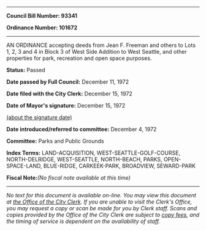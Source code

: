 

********

**Council Bill Number: 93341**
   
**Ordinance Number: 101672**
********

 AN ORDINANCE accepting deeds from Jean F. Freeman and others to Lots 1, 2, 3 and 4 in Block 3 of West Side Addition to West Seattle, and other properties for park, recreation and open space purposes.

**Status:** Passed
   
**Date passed by Full Council:** December 11, 1972
   
**Date filed with the City Clerk:** December 15, 1972
   
**Date of Mayor's signature:** December 15, 1972
   
[(about the signature date)](/~public/approvaldate.htm)
   
   
   
**Date introduced/referred to committee:** December 4, 1972
   
**Committee:** Parks and Public Grounds
   
   
**Index Terms:** LAND-ACQUISITION, WEST-SEATTLE-GOLF-COURSE, NORTH-DELRIDGE, WEST-SEATTLE, NORTH-BEACH, PARKS, OPEN-SPACE-LAND, BLUE-RIDGE, CARKEEK-PARK, BROADVIEW, SEWARD-PARK

**Fiscal Note:**_(No fiscal note available at this time)_
********

_No text for this document is available on-line. You may view this document at [the Office of the City Clerk](http://www.seattle.gov/leg/clerk/contactUs.htm). If you are unable to visit the Clerk's Office, you may request a copy or scan be made for you by Clerk staff. Scans and copies provided by the Office of the City Clerk are subject to [copy fees](http://clerk.seattle.gov/~public/clerkfees.htm), and the timing of service is dependent on the availability of staff._

